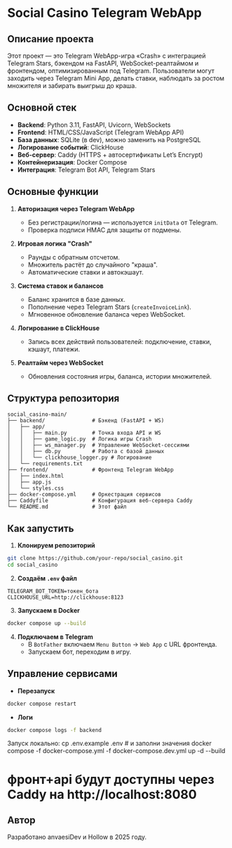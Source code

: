 # Social Casino Telegram WebApp

## Описание проекта
Этот проект — это Telegram WebApp-игра «Crash» с интеграцией Telegram Stars, бэкендом на FastAPI, WebSocket-реалтаймом и фронтендом, оптимизированным под Telegram. Пользователи могут заходить через Telegram Mini App, делать ставки, наблюдать за ростом множителя и забирать выигрыш до краша.

## Основной стек
- **Backend**: Python 3.11, FastAPI, Uvicorn, WebSockets
- **Frontend**: HTML/CSS/JavaScript (Telegram WebApp API)
- **База данных**: SQLite (в dev), можно заменить на PostgreSQL
- **Логирование событий**: ClickHouse
- **Веб-сервер**: Caddy (HTTPS + автосертификаты Let’s Encrypt)
- **Контейнеризация**: Docker Compose
- **Интеграция**: Telegram Bot API, Telegram Stars

## Основные функции
1. **Авторизация через Telegram WebApp**
   - Без регистрации/логина — используется `initData` от Telegram.
   - Проверка подписи HMAC для защиты от подмены.

2. **Игровая логика "Crash"**
   - Раунды с обратным отсчетом.
   - Множитель растёт до случайного "краша".
   - Автоматические ставки и автокэшаут.

3. **Система ставок и балансов**
   - Баланс хранится в базе данных.
   - Пополнение через Telegram Stars (`createInvoiceLink`).
   - Мгновенное обновление баланса через WebSocket.

4. **Логирование в ClickHouse**
   - Запись всех действий пользователей: подключение, ставки, кэшаут, платежи.

5. **Реалтайм через WebSocket**
   - Обновления состояния игры, баланса, истории множителей.

## Структура репозитория
```
social_casino-main/
├── backend/               # Бэкенд (FastAPI + WS)
│   ├── app/
│   │   ├── main.py        # Точка входа API и WS
│   │   ├── game_logic.py  # Логика игры Crash
│   │   ├── ws_manager.py  # Управление WebSocket-сессиями
│   │   ├── db.py          # Работа с базой данных
│   │   └── clickhouse_logger.py # Логирование
│   └── requirements.txt
├── frontend/              # Фронтенд Telegram WebApp
│   ├── index.html
│   ├── app.js
│   └── styles.css
├── docker-compose.yml     # Оркестрация сервисов
├── Caddyfile              # Конфигурация веб-сервера Caddy
└── README.md              # Этот файл
```

## Как запустить
1. **Клонируем репозиторий**
```bash
git clone https://github.com/your-repo/social_casino.git
cd social_casino
```

2. **Создаём `.env` файл**
```env
TELEGRAM_BOT_TOKEN=токен_бота
CLICKHOUSE_URL=http://clickhouse:8123
```

3. **Запускаем в Docker**
```bash
docker compose up --build
```

4. **Подключаем в Telegram**
   - В `BotFather` включаем `Menu Button` → `Web App` с URL фронтенда.
   - Запускаем бот, переходим в игру.

## Управление сервисами
- **Перезапуск**
```bash
docker compose restart
```
- **Логи**
```bash
docker compose logs -f backend
```

Запуск локально:
cp .env.example .env   # и заполни значения
docker compose -f docker-compose.yml -f docker-compose.dev.yml up -d --build
# фронт+api будут доступны через Caddy на http://localhost:8080


## Автор
Разработано anvaesiDev и Hollow в 2025 году.

